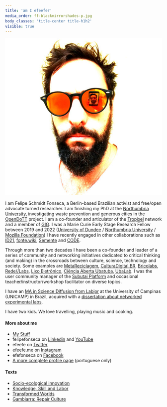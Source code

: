 ```yaml
---
title: 'am I efeefe?'
media_order: ff-blackmirrorshades-p.jpg
body_classes: 'title-center title-h1h2'
visible: true
---
```


![](ff-blackmirrorshades-p.jpg?resize=220&classes=float-right)

I am Felipe Schmidt Fonseca, a Berlin-based Brazilian activist and free/open advocate turned researcher. I am finishing my PhD at the [Northumbria University](https://northumbria.ac.uk), investigating waste prevention and generous cities in the [OpenDoTT](../opendott) project. I am a co-founder and articulator of the [Tropixel](https://tropixel.org) network and a member of [GIG](https://globalinnovationgathering.org/). I was a Marie Curie Early Stage Research Fellow between 2019 and 2022 ([University of Dundee](https://dundee.ac.uk/) / [Northumbria University](https://northumbria.ac.uk) / [Mozilla Foundation](https://foundation.mozilla.org/)) I have recently engaged in other collaborations such as [ID21](../stuff/id21-briefing), [fonte.wiki](https://fonte.wiki), [Semente](https://fonte.wiki/semente_en) and [CODE](stuff/exactitude-maps).

Through more than two decades I have been a co-founder and leader of a series of community and networking initiatives dedicated to critical thinking (and making) in the crossroads between culture, science, technology and society. Some examples are [MetaReciclagem](https://metareciclagem.github.io/), [CulturaDigital.BR](https://web.archive.org/web/20200428202319/http://culturadigital.br/), [Bricolabs](https://wiki.p2pfoundation.net/Bricolabs), [Rede//Labs](../stuff/redelabs), [Lixo Eletrônico](https://web.archive.org/web/20130318073725/http://lixoeletronico.org:80/), [Ciência Aberta Ubatuba](https://cienciaabertaubatuba.github.io/), [UbaLab](https://ubalab.github.io/). I was the user community manager of the [Subutai Platform](https://subutai.io) and occasional teacher/instructor/workshop facilitator on diverse topics.

I have an [MA in Science Diffusion from Labjor](http://www.labjor.unicamp.br/) at the University of Campinas (UNICAMP) in Brazil, acquired with a [dissertation about networked experimental labs](https://redelabs-org.github.io/livro/redelabs-laborat%C3%B3rios-experimentais-em-rede-2014).

I have two kids. We love travelling, playing music and cooking.

#### More about me

- [My Stuff](../stuff)
- felipefonseca on [Linkedin](https://www.linkedin.com/in/felipefonseca) and [YouTube](https://www.youtube.com/felipefonseca)
- efeefe on [Twitter](https://twitter.com/efeefe)
- efeefe.me on [Instagram](https://www.instagram.com/efeefe.me/)
- efefonseca on [Facebook](https://www.facebook.com/efefonseca)
- [A more complete profile page](http://wiki.ubatuba.cc/doku.php?id=felipefonseca) (portuguese only)

#### Texts

- [Socio-ecological innovation](https://magazine.vunela.com/socio-ecological-innovation-dc1999d556a5)
- [Knowledge, Skill and Labor](../stuff/knowledge-skill-labor )
- [Transformed Worlds](../stuff/transformed-worlds )
- [Gambiarra: Repair Culture](../stuff/gambiarra-repair-culture)
